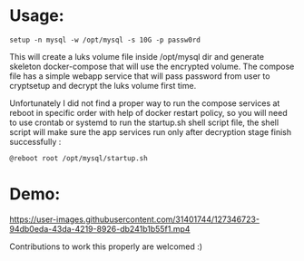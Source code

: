 # Usage:
    setup -n mysql -w /opt/mysql -s 10G -p passw0rd

This will create a luks volume file inside /opt/mysql dir and generate skeleton docker-compose that will use the encrypted volume. The compose file has a simple webapp service that will pass password from user to cryptsetup and decrypt the luks volume first time.

Unfortunately I did not find a proper way to run the compose services at reboot in specific order with help of docker restart policy, so you will need to use crontab or systemd to run the startup.sh shell script file, the shell script will make sure the app services run only after decryption stage finish successfully :

    @reboot root /opt/mysql/startup.sh

# Demo:


https://user-images.githubusercontent.com/31401744/127346723-94db0eda-43da-4219-8926-db241b1b55f1.mp4



Contributions to work this properly are welcomed :)
